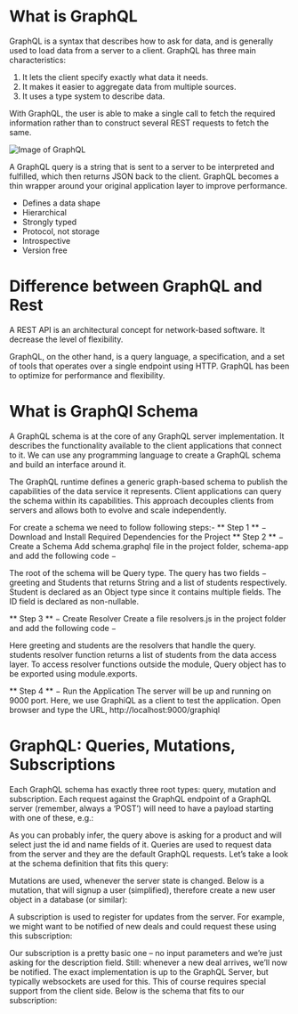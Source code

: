# What is GraphQL

GraphQL is a syntax that describes how to ask for data, and is generally used to load data from a server to a client. GraphQL has three main characteristics:

1. It lets the client specify exactly what data it needs.
2. It makes it easier to aggregate data from multiple sources.
3. It uses a type system to describe data.

With GraphQL, the user is able to make a single call to fetch the required information rather than to construct several REST requests to fetch the same.

![Image of GraphQL](./home/kamakshi/Desktop/graphql.png?raw=true "GraphQL Structure")

A GraphQL query is a string that is sent to a server to be interpreted and fulfilled, which then returns JSON back to the client. GraphQL becomes a thin wrapper around your original application layer to improve performance.

* Defines a data shape
* Hierarchical
* Strongly typed
* Protocol, not storage
* Introspective
* Version free

# Difference between GraphQL and Rest

A REST API is an architectural concept for network-based software. It decrease the level of flexibility.

GraphQL, on the other hand, is a query language, a specification, and a set of tools that operates over a single endpoint using HTTP. GraphQL has been to optimize for performance and flexibility.

# What is GraphQl Schema

A GraphQL schema is at the core of any GraphQL server implementation. It describes the functionality available to the client applications that connect to it. We can use any programming language to create a GraphQL schema and build an interface around it.

The GraphQL runtime defines a generic graph-based schema to publish the capabilities of the data service it represents. Client applications can query the schema within its capabilities. This approach decouples clients from servers and allows both to evolve and scale independently.

For create a schema we need to follow following steps:-
** Step 1 ** − Download and Install Required Dependencies for the Project
** Step 2 ** − Create a Schema
Add schema.graphql file in the project folder, schema-app and add the following code −

The root of the schema will be Query type. The query has two fields − greeting and Students that returns String and a list of students respectively. Student is declared as an Object type since it contains multiple fields. The ID field is declared as non-nullable.

** Step 3 ** − Create Resolver
Create a file resolvers.js in the project folder and add the following code −

Here greeting and students are the resolvers that handle the query. students resolver function returns a list of students from the data access layer. To access resolver functions outside the module, Query object has to be exported using module.exports.

** Step 4 ** − Run the Application
The server will be up and running on 9000 port. Here, we use GraphiQL as a client to test the application. Open browser and type the URL, http://localhost:9000/graphiql


# GraphQL: Queries, Mutations, Subscriptions

Each GraphQL schema has exactly three root types: query, mutation and subscription. Each request against the GraphQL endpoint of a GraphQL server (remember, always a ‘POST’) will need to have a payload starting with one of these, e.g.:

As you can probably infer, the query above is asking for a product and will select just the id and name fields of it. Queries are used to request data from the server and they are the default GraphQL requests. Let’s take a look at the schema definition that fits this query:


Mutations are used, whenever the server state is changed. Below is a mutation, that will signup a user (simplified), therefore create a new user object in a database (or similar):

A subscription is used to register for updates from the server. For example, we might want to be notified of new deals and could request these using this subscription:

Our subscription is a pretty basic one – no input parameters and we’re just asking for the description field. Still: whenever a new deal arrives, we’ll now be notified. The exact implementation is up to the GraphQL Server, but typically websockets are used for this. This of course requires special support from the client side. Below is the schema that fits to our subscription:

